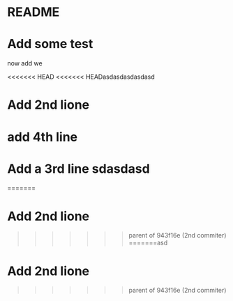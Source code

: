# README

# Add some test
 now add 
we

<<<<<<< HEAD
<<<<<<< HEADasdasdasdasdasd
# Add 2nd lione

# add 4th line

# Add a 3rd line sdasdasd
=======
# Add 2nd lione
>>>>>>> parent of 943f16e (2nd commiter)
=======asd
# Add 2nd lione
>>>>>>> parent of 943f16e (2nd commiter)

